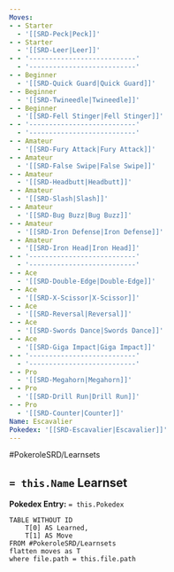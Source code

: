 ```yaml
---
Moves:
- - Starter
  - '[[SRD-Peck|Peck]]'
- - Starter
  - '[[SRD-Leer|Leer]]'
- - '---------------------------'
  - '---------------------------'
- - Beginner
  - '[[SRD-Quick Guard|Quick Guard]]'
- - Beginner
  - '[[SRD-Twineedle|Twineedle]]'
- - Beginner
  - '[[SRD-Fell Stinger|Fell Stinger]]'
- - '---------------------------'
  - '---------------------------'
- - Amateur
  - '[[SRD-Fury Attack|Fury Attack]]'
- - Amateur
  - '[[SRD-False Swipe|False Swipe]]'
- - Amateur
  - '[[SRD-Headbutt|Headbutt]]'
- - Amateur
  - '[[SRD-Slash|Slash]]'
- - Amateur
  - '[[SRD-Bug Buzz|Bug Buzz]]'
- - Amateur
  - '[[SRD-Iron Defense|Iron Defense]]'
- - Amateur
  - '[[SRD-Iron Head|Iron Head]]'
- - '---------------------------'
  - '---------------------------'
- - Ace
  - '[[SRD-Double-Edge|Double-Edge]]'
- - Ace
  - '[[SRD-X-Scissor|X-Scissor]]'
- - Ace
  - '[[SRD-Reversal|Reversal]]'
- - Ace
  - '[[SRD-Swords Dance|Swords Dance]]'
- - Ace
  - '[[SRD-Giga Impact|Giga Impact]]'
- - '---------------------------'
  - '---------------------------'
- - Pro
  - '[[SRD-Megahorn|Megahorn]]'
- - Pro
  - '[[SRD-Drill Run|Drill Run]]'
- - Pro
  - '[[SRD-Counter|Counter]]'
Name: Escavalier
Pokedex: '[[SRD-Escavalier|Escavalier]]'
---
```


#PokeroleSRD/Learnsets

## `= this.Name` Learnset

**Pokedex Entry:** `= this.Pokedex`

```dataview
TABLE WITHOUT ID
    T[0] AS Learned,
    T[1] AS Move
FROM #PokeroleSRD/Learnsets
flatten moves as T
where file.path = this.file.path
```
